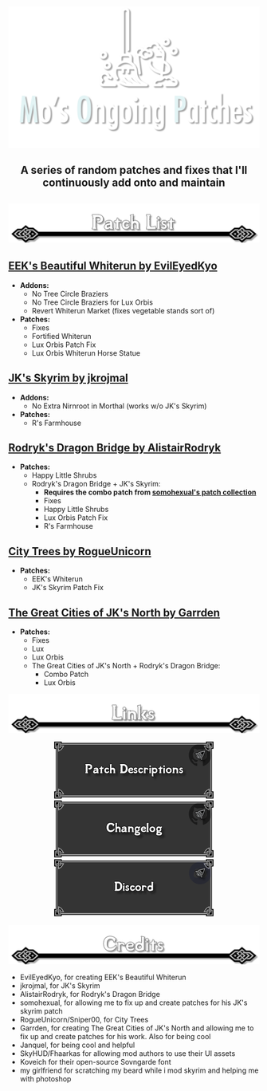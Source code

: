 <p align="center"><img src="https://raw.githubusercontent.com/mosharky/Ongoing-Patches/main/Media/logo.png"></p>

<h2 align="center">A series of random patches and fixes that I'll continuously add onto and maintain<h2>

<p align="center"><img src="https://raw.githubusercontent.com/mosharky/Ongoing-Patches/main/Media/patches.png"></p>




## **[EEK's Beautiful Whiterun by EvilEyedKyo](https://www.nexusmods.com/skyrimspecialedition/mods/15820)**
- **Addons:**
  - No Tree Circle Braziers
  - No Tree Circle Braziers for Lux Orbis
  - Revert Whiterun Market (fixes vegetable stands sort of)
- **Patches:**
  - Fixes
  - Fortified Whiterun
  - Lux Orbis Patch Fix
  - Lux Orbis Whiterun Horse Statue
## **[JK's Skyrim by jkrojmal](https://www.nexusmods.com/skyrimspecialedition/mods/6289)**
- **Addons:**
  - No Extra Nirnroot in Morthal (works w/o JK's Skyrim)
- **Patches:**
  - R's Farmhouse
## **[Rodryk's Dragon Bridge by AlistairRodryk](https://www.nexusmods.com/skyrimspecialedition/mods/42510)**
- **Patches:**
  - Happy Little Shrubs
  - Rodryk's Dragon Bridge + JK's Skyrim:
    - **Requires the combo patch from [somohexual's patch collection](https://www.nexusmods.com/skyrimspecialedition/mods/50408)**
    - Fixes
    - Happy Little Shrubs
    - Lux Orbis Patch Fix
    - R's Farmhouse
## **[City Trees by RogueUnicorn](https://www.nexusmods.com/skyrimspecialedition/mods/35546)**
- **Patches:**
  - EEK's Whiterun
  - JK's Skyrim Patch Fix
## **[The Great Cities of JK's North by Garrden](https://www.nexusmods.com/skyrimspecialedition/mods/81042)**
- **Patches:**
  - Fixes
  - Lux
  - Lux Orbis
  - The Great Cities of JK's North + Rodryk's Dragon Bridge:
    - Combo Patch
    - Lux Orbis



<p align="center"><img src="https://raw.githubusercontent.com/mosharky/Ongoing-Patches/main/Media/links_divider.png"></p>



<p align="center">
  <a href="https://github.com/mosharky/Ongoing-Patches/wiki"><img src="https://raw.githubusercontent.com/mosharky/Ongoing-Patches/main/Media/patch_descriptions.png" width=320/></a>
  <a href="https://github.com/mosharky/Ongoing-Patches/CHANGELOG.md"><img src="https://raw.githubusercontent.com/mosharky/Ongoing-Patches/main/Media/changelog.png" width=320/></a>
  <a href="https://discord.gg/4fcsmF2VHK"><img src="https://raw.githubusercontent.com/mosharky/Ongoing-Patches/main/Media/discord.png" width=320/></a>
</p>



<p align="center"><img src="https://raw.githubusercontent.com/mosharky/Ongoing-Patches/main/Media/credits.png"></p>

- EvilEyedKyo, for creating EEK's Beautiful Whiterun
- jkrojmal, for JK's Skyrim
- AlistairRodryk, for Rodryk's Dragon Bridge
- somohexual, for allowing me to fix up and create patches for his JK's skyrim patch
- RogueUnicorn/Sniper00, for City Trees
- Garrden, for creating The Great Cities of JK's North and allowing me to fix up and create patches for his work. Also for being cool
- Janquel, for being cool and helpful
- SkyHUD/Fhaarkas for allowing mod authors to use their UI assets
- Koveich for their open-source Sovngarde font
- my girlfriend for scratching my beard while i mod skyrim and helping me with photoshop

